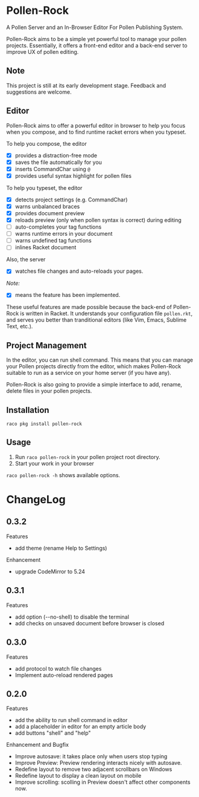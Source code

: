 # Pollen-Rock

A Pollen Server and an In-Browser Editor For Pollen Publishing System.

Pollen-Rock aims to be a simple yet powerful tool to manage your
pollen projects. Essentially, it offers a front-end editor and a
back-end server to improve UX of pollen editing.

## Note

This project is still at its early development stage. Feedback and
suggestions are welcome.

## Editor

Pollen-Rock aims to offer a powerful editor in browser to help you
focus when you compose, and to find runtime racket errors when you
typeset.

To help you compose, the editor

- [x] provides a distraction-free mode
- [x] saves the file automatically for you
- [x] inserts CommandChar using `@`
- [x] provides useful syntax highlight for pollen files

To help you typeset, the editor

- [x] detects project settings (e.g. CommandChar)
- [x] warns unbalanced braces
- [x] provides document preview
- [x] reloads preview (only when pollen syntax is correct) during editing
- [ ] auto-completes your tag functions
- [ ] warns runtime errors in your document
- [ ] warns undefined tag functions
- [ ] inlines Racket document

Also, the server

- [x] watches file changes and auto-reloads your pages.

*Note:*
- [x] means the feature has been implemented.

These useful features are made possible because the back-end of
Pollen-Rock is written in Racket. It understands your configuration
file `pollen.rkt`, and serves you better than tranditional editors
(like Vim, Emacs, Sublime Text, etc.).

## Project Management

In the editor, you can run shell command. This means that you can
manage your Pollen projects directly from the editor, which makes
Pollen-Rock suitable to run as a service on your home server (if you
have any).

Pollen-Rock is also going to provide a simple interface to add, rename,
delete files in your pollen projects.

## Installation
```
raco pkg install pollen-rock
```

## Usage

1. Run `raco pollen-rock` in your pollen project root directory.
2. Start your work in your browser

`raco pollen-rock -h` shows available options.

# ChangeLog
## 0.3.2

Features

 - add theme (rename Help to Settings)

Enhancement

 - upgrade CodeMirror to 5.24

## 0.3.1

Features

 - add option (--no-shell) to disable the terminal
 - add checks on unsaved document before browser is closed

## 0.3.0

Features

 - add protocol to watch file changes
 - Implement auto-reload rendered pages

## 0.2.0

Features

- add the ability to run shell command in editor
- add a placeholder in editor for an empty article body
- add buttons "shell" and "help"

Enhancement and Bugfix

- Improve autosave: it takes place only when users stop typing
- Improve Preview: Preview rendering interacts nicely with autosave.
- Redefine layout to remove two adjacent scrollbars on Windows
- Redefine layout to display a clean layout on mobile
- Improve scrolling: scolling in Preview doesn't affect other
  components now.
